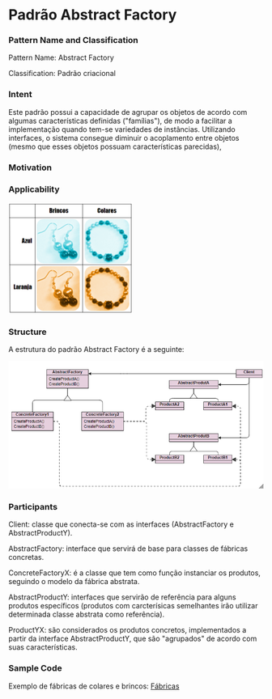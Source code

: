 # Padrão Abstract Factory

### Pattern Name and Classification

Pattern Name: Abstract Factory

Classification: Padrão criacional

### Intent

Este padrão possui a capacidade de agrupar os objetos de acordo com algumas características definidas ("famílias"), de modo a facilitar a implementação quando tem-se variedades de instâncias. Utilizando interfaces, o sistema consegue diminuir o acoplamento entre objetos (mesmo que esses objetos possuam características parecidas), 

### Motivation



### Applicability


![imagem](https://github.com/10Daniele/Padroes_Projeto/blob/master/AbstractFactory/imagem.png)


### Structure

A estrutura do padrão Abstract Factory é a seguinte:

![imagem](https://github.com/10Daniele/Padroes_Projeto/blob/master/AbstractFactory/Structure.png)

### Participants

Client: classe que conecta-se com as interfaces (AbstractFactory e AbstractProductY).

AbstractFactory: interface que servirá de base para classes de fábricas concretas.

ConcreteFactoryX: é a classe que tem como função instanciar os produtos, seguindo o modelo da fábrica abstrata.

AbstractProductY: interfaces que servirão de referência para alguns produtos específicos (produtos com carcterísicas semelhantes irão utilizar determinada classe abstrata como referência).

ProductYX: são considerados os produtos concretos, implementados a partir da interface AbstractProductY, que são "agrupados" de acordo com suas características.

### Sample Code

Exemplo de fábricas de colares e brincos: [Fábricas](https://github.com/10Daniele/Padroes_Projeto/tree/master/AbstractFactory/Exemplo_Joias)

